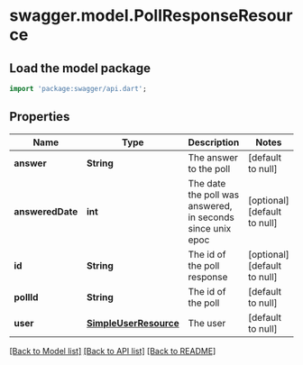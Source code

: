 # swagger.model.PollResponseResource

## Load the model package
```dart
import 'package:swagger/api.dart';
```

## Properties
Name | Type | Description | Notes
------------ | ------------- | ------------- | -------------
**answer** | **String** | The answer to the poll | [default to null]
**answeredDate** | **int** | The date the poll was answered, in seconds since unix epoc | [optional] [default to null]
**id** | **String** | The id of the poll response | [optional] [default to null]
**pollId** | **String** | The id of the poll | [default to null]
**user** | [**SimpleUserResource**](SimpleUserResource.md) | The user | [default to null]

[[Back to Model list]](../README.md#documentation-for-models) [[Back to API list]](../README.md#documentation-for-api-endpoints) [[Back to README]](../README.md)


